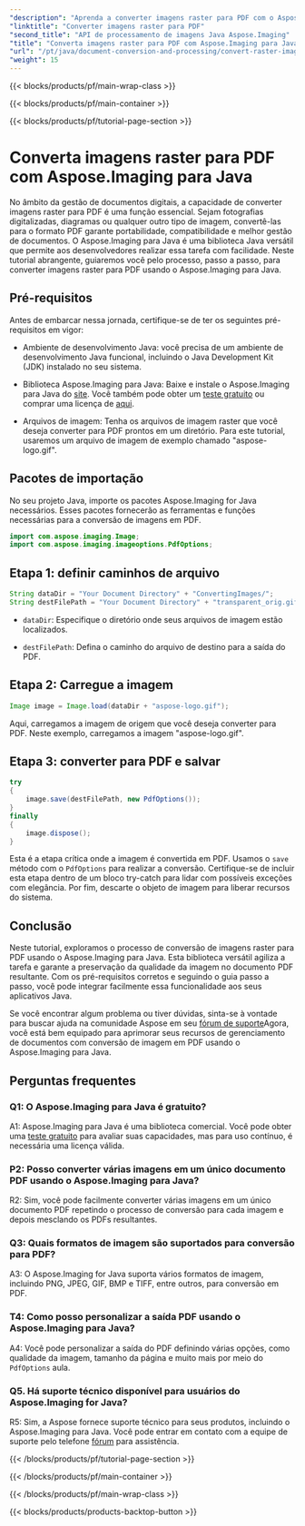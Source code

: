 ```yaml
---
"description": "Aprenda a converter imagens raster para PDF com o Aspose.Imaging para Java. Passos simples para resultados de alta qualidade."
"linktitle": "Converter imagens raster para PDF"
"second_title": "API de processamento de imagens Java Aspose.Imaging"
"title": "Converta imagens raster para PDF com Aspose.Imaging para Java"
"url": "/pt/java/document-conversion-and-processing/convert-raster-images-to-pdf/"
"weight": 15
---
```


{{< blocks/products/pf/main-wrap-class >}}

{{< blocks/products/pf/main-container >}}

{{< blocks/products/pf/tutorial-page-section >}}

# Converta imagens raster para PDF com Aspose.Imaging para Java

No âmbito da gestão de documentos digitais, a capacidade de converter imagens raster para PDF é uma função essencial. Sejam fotografias digitalizadas, diagramas ou qualquer outro tipo de imagem, convertê-las para o formato PDF garante portabilidade, compatibilidade e melhor gestão de documentos. O Aspose.Imaging para Java é uma biblioteca Java versátil que permite aos desenvolvedores realizar essa tarefa com facilidade. Neste tutorial abrangente, guiaremos você pelo processo, passo a passo, para converter imagens raster para PDF usando o Aspose.Imaging para Java.

## Pré-requisitos

Antes de embarcar nessa jornada, certifique-se de ter os seguintes pré-requisitos em vigor:

- Ambiente de desenvolvimento Java: você precisa de um ambiente de desenvolvimento Java funcional, incluindo o Java Development Kit (JDK) instalado no seu sistema.

- Biblioteca Aspose.Imaging para Java: Baixe e instale o Aspose.Imaging para Java do [site](https://releases.aspose.com/imaging/java/). Você também pode obter um [teste gratuito](https://releases.aspose.com/) ou comprar uma licença de [aqui](https://purchase.aspose.com/buy).

- Arquivos de imagem: Tenha os arquivos de imagem raster que você deseja converter para PDF prontos em um diretório. Para este tutorial, usaremos um arquivo de imagem de exemplo chamado "aspose-logo.gif".

## Pacotes de importação

No seu projeto Java, importe os pacotes Aspose.Imaging for Java necessários. Esses pacotes fornecerão as ferramentas e funções necessárias para a conversão de imagens em PDF.

```java
import com.aspose.imaging.Image;
import com.aspose.imaging.imageoptions.PdfOptions;
```

## Etapa 1: definir caminhos de arquivo

```java
String dataDir = "Your Document Directory" + "ConvertingImages/";
String destFilePath = "Your Document Directory" + "transparent_orig.gif.pdf";
```

- `dataDir`: Especifique o diretório onde seus arquivos de imagem estão localizados.

- `destFilePath`: Defina o caminho do arquivo de destino para a saída do PDF.

## Etapa 2: Carregue a imagem

```java
Image image = Image.load(dataDir + "aspose-logo.gif");
```

Aqui, carregamos a imagem de origem que você deseja converter para PDF. Neste exemplo, carregamos a imagem "aspose-logo.gif".

## Etapa 3: converter para PDF e salvar

```java
try
{
    image.save(destFilePath, new PdfOptions());
}
finally
{
    image.dispose();
}
```

Esta é a etapa crítica onde a imagem é convertida em PDF. Usamos o `save` método com o `PdfOptions` para realizar a conversão. Certifique-se de incluir esta etapa dentro de um bloco try-catch para lidar com possíveis exceções com elegância. Por fim, descarte o objeto de imagem para liberar recursos do sistema.

## Conclusão

Neste tutorial, exploramos o processo de conversão de imagens raster para PDF usando o Aspose.Imaging para Java. Esta biblioteca versátil agiliza a tarefa e garante a preservação da qualidade da imagem no documento PDF resultante. Com os pré-requisitos corretos e seguindo o guia passo a passo, você pode integrar facilmente essa funcionalidade aos seus aplicativos Java.

Se você encontrar algum problema ou tiver dúvidas, sinta-se à vontade para buscar ajuda na comunidade Aspose em seu [fórum de suporte](https://forum.aspose.com/)Agora, você está bem equipado para aprimorar seus recursos de gerenciamento de documentos com conversão de imagem em PDF usando o Aspose.Imaging para Java.

## Perguntas frequentes

### Q1: O Aspose.Imaging para Java é gratuito?

A1: Aspose.Imaging para Java é uma biblioteca comercial. Você pode obter uma [teste gratuito](https://releases.aspose.com/) para avaliar suas capacidades, mas para uso contínuo, é necessária uma licença válida.

### P2: Posso converter várias imagens em um único documento PDF usando o Aspose.Imaging para Java?

R2: Sim, você pode facilmente converter várias imagens em um único documento PDF repetindo o processo de conversão para cada imagem e depois mesclando os PDFs resultantes.

### Q3: Quais formatos de imagem são suportados para conversão para PDF?

A3: O Aspose.Imaging for Java suporta vários formatos de imagem, incluindo PNG, JPEG, GIF, BMP e TIFF, entre outros, para conversão em PDF.

### T4: Como posso personalizar a saída PDF usando o Aspose.Imaging para Java?

A4: Você pode personalizar a saída do PDF definindo várias opções, como qualidade da imagem, tamanho da página e muito mais por meio do `PdfOptions` aula.

### Q5. Há suporte técnico disponível para usuários do Aspose.Imaging for Java?

R5: Sim, a Aspose fornece suporte técnico para seus produtos, incluindo o Aspose.Imaging para Java. Você pode entrar em contato com a equipe de suporte pelo telefone [fórum](https://forum.aspose.com/) para assistência.

{{< /blocks/products/pf/tutorial-page-section >}}

{{< /blocks/products/pf/main-container >}}

{{< /blocks/products/pf/main-wrap-class >}}

{{< blocks/products/products-backtop-button >}}